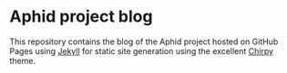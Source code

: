 # Aphid project blog

This repository contains the blog of the Aphid project hosted on GitHub Pages using [Jekyll](https://jekyllrb.com/) for static site generation using the excellent [Chirpy](https://chirpy.cotes.page/) theme.